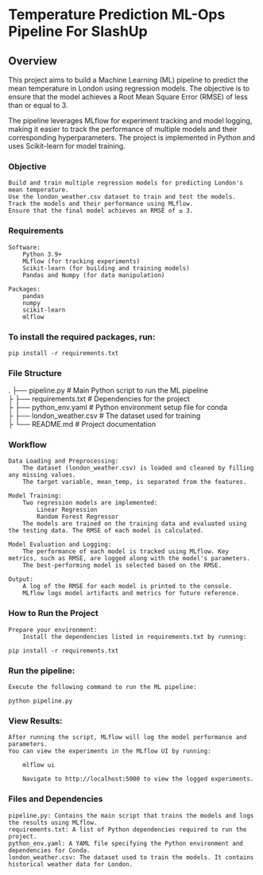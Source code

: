 # Temperature Prediction ML-Ops Pipeline For SlashUp
## Overview

This project aims to build a Machine Learning (ML) pipeline to predict the mean temperature in London using regression models. The objective is to ensure that the model achieves a Root Mean Square Error (RMSE) of less than or equal to 3.

The pipeline leverages MLflow for experiment tracking and model logging, making it easier to track the performance of multiple models and their corresponding hyperparameters. The project is implemented in Python and uses Scikit-learn for model training.
### Objective

    Build and train multiple regression models for predicting London's mean temperature.
    Use the london_weather.csv dataset to train and test the models.
    Track the models and their performance using MLflow.
    Ensure that the final model achieves an RMSE of ≤ 3.

### Requirements

    Software:
        Python 3.9+
        MLflow (for tracking experiments)
        Scikit-learn (for building and training models)
        Pandas and Numpy (for data manipulation)

    Packages:
        pandas
        numpy
        scikit-learn
        mlflow
### To install the required packages, run:

```pip install -r requirements.txt```

### File Structure

.
├── pipeline.py                  # Main Python script to run the ML pipeline <br>
├
├── requirements.txt             # Dependencies for the project <br>
├
├── python_env.yaml              # Python environment setup file for conda <br>
├
├── london_weather.csv           # The dataset used for training <br>
├
└── README.md                    # Project documentation <br>

### Workflow

    Data Loading and Preprocessing:
        The dataset (london_weather.csv) is loaded and cleaned by filling any missing values.
        The target variable, mean_temp, is separated from the features.

    Model Training:
        Two regression models are implemented:
            Linear Regression
            Random Forest Regressor
        The models are trained on the training data and evaluated using the testing data. The RMSE of each model is calculated.

    Model Evaluation and Logging:
        The performance of each model is tracked using MLflow. Key metrics, such as RMSE, are logged along with the model's parameters.
        The best-performing model is selected based on the RMSE.

    Output:
        A log of the RMSE for each model is printed to the console.
        MLflow logs model artifacts and metrics for future reference.

### How to Run the Project

    Prepare your environment:
        Install the dependencies listed in requirements.txt by running:

    pip install -r requirements.txt

### Run the pipeline:

    Execute the following command to run the ML pipeline:

    python pipeline.py

### View Results:

    After running the script, MLflow will log the model performance and parameters.
    You can view the experiments in the MLflow UI by running:

        mlflow ui

        Navigate to http://localhost:5000 to view the logged experiments.

### Files and Dependencies

    pipeline.py: Contains the main script that trains the models and logs the results using MLflow.
    requirements.txt: A list of Python dependencies required to run the project.
    python_env.yaml: A YAML file specifying the Python environment and dependencies for Conda.
    london_weather.csv: The dataset used to train the models. It contains historical weather data for London.

